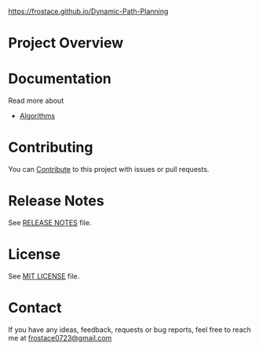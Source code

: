 https://frostace.github.io/Dynamic-Path-Planning

# Project Overview



# Documentation

Read more about

  * [Algorithms](Algorithms/README.md)


# Contributing

You can [Contribute](docs/contributing.md) to this project with issues or pull requests.

# Release Notes

See [RELEASE NOTES](RELEASE_NOTES.md) file.

# License

See [MIT LICENSE](https://github.com/frostace/BinaryClassification/blob/master/LICENSE) file.

# Contact

If you have any ideas, feedback, requests or bug reports, feel free to reach me at
[frostace0723@gmail.com](mailto:frostace0723@gmail.com)



